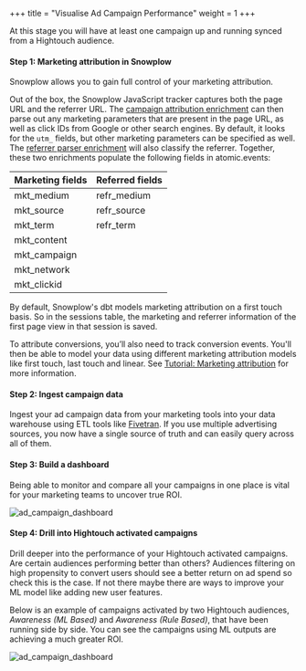 +++
title = "Visualise Ad Campaign Performance"
weight = 1
+++

At this stage you will have at least one campaign up and running synced from a Hightouch audience.

#### **Step 1:** Marketing attribution in Snowplow
Snowplow allows you to gain full control of your marketing attribution.

Out of the box, the Snowplow JavaScript tracker captures both the page URL and the referrer URL. The [campaign attribution enrichment](https://docs.snowplow.io/docs/enriching-your-data/available-enrichments/campaign-attribution-enrichment/) can then parse out any marketing parameters that are present in the page URL, as well as click IDs from Google or other search engines. By default, it looks for the `utm_` fields, but other marketing parameters can be specified as well. The [referrer parser enrichment](https://docs.snowplow.io/docs/enriching-your-data/available-enrichments/referrer-parser-enrichment/) will also classify the referrer. Together, these two enrichments populate the following fields in atomic.events:

| Marketing fields | Referred fields |
| ---------------- | --------------- |
| mkt_medium       | refr_medium     |
| mkt_source	   | refr_source     |
| mkt_term	       | refr_term       |
| mkt_content	   |                 | 
| mkt_campaign     |                 | 
| mkt_network	   |                 |
| mkt_clickid	   |                 |

By default, Snowplow's dbt models marketing attribution on a first touch basis. So in the sessions table, the marketing and referrer information of the first page view in that session is saved.

To attribute conversions, you’ll also need to track conversion events. You'll then be able to model your data using different marketing attribution models like first touch, last touch and linear. See [Tutorial: Marketing attribution](https://docs.snowplow.io/docs/try-snowplow/recipes/recipe-marketing-attribution/) for more information.

#### **Step 2:** Ingest campaign data
Ingest your ad campaign data from your marketing tools into your data warehouse using ETL tools like [Fivetran](https://www.fivetran.com/). If you use multiple advertising sources, you now have a single source of truth and can easily query across all of them. 

#### **Step 3:** Build a dashboard
Being able to monitor and compare all your campaigns in one place is vital for your marketing teams to uncover true ROI.

![ad_campaign_dashboard](../images/ad_campaign_dashboard.png?width=100pc)

#### **Step 4:** Drill into Hightouch activated campaigns
Drill deeper into the performance of your Hightouch activated campaigns. Are certain audiences performing better than others? Audiences filtering on high propensity to convert users should see a better return on ad spend so check this is the case. If not there maybe there are ways to improve your ML model like adding new user features.

Below is an example of campaigns activated by two Hightouch audiences, *Awareness (ML Based)* and *Awareness (Rule Based)*, that have been running side by side. You can see the campaigns using ML outputs are achieving a much greater ROI. 

![ad_campaign_dashboard](../images/ad_campaign_dashboard_hightouch.png?width=100pc)
